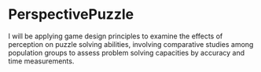 # PerspectivePuzzle
I will be applying game design principles to examine the effects of perception on puzzle solving abilities, involving comparative studies among population groups to assess problem solving capacities by accuracy and time measurements.
